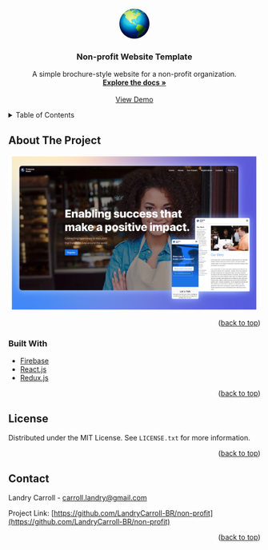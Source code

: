 <div id="top"></div>

<!-- PROJECT LOGO -->
<br />
<div align="center">
  <a href="https://github.com/LandryCarroll-BR/non-profit">
    <img src="images/logo.png" alt="Logo" height="60" width="auto">
  </a>

<h3 align="center">Non-profit Website Template</h3>

  <p align="center">
    A simple brochure-style website for a non-profit organization.
    <br />
    <a href="https://github.com/LandryCarroll-BR/non-profit"><strong>Explore the docs »</strong></a>
    <br />
    <br />
    <a href="https://eabi-4fc4e.web.app/">View Demo</a>
  </p>
</div>

<!-- TABLE OF CONTENTS -->
<details>
  <summary>Table of Contents</summary>
  <ol>
    <li>
      <a href="#about-the-project">About The Project</a>
      <ul>
        <li><a href="#built-with">Built With</a></li>
      </ul>
    </li>
    <li><a href="#license">License</a></li>
    <li><a href="#contact">Contact</a></li>
  </ol>
</details>

<!-- ABOUT THE PROJECT -->

## About The Project

![Non Profit Website Template Screen Shot](/images/screenshot.png)

<p align="right">(<a href="#top">back to top</a>)</p>

### Built With

- [Firebase](https://firebase.google.com/?gclid=Cj0KCQjwl7qSBhD-ARIsACvV1X0PNS6AopduNbiBojUQObv5LbfLeNjGvLxCW7ymWTKTBdp0tSCrhHgaAgT6EALw_wcB&gclsrc=aw.ds)
- [React.js](https://reactjs.org/)
- [Redux.js](https://redux.js.org/)

<p align="right">(<a href="#top">back to top</a>)</p>

<!-- LICENSE -->

## License

Distributed under the MIT License. See `LICENSE.txt` for more information.

<p align="right">(<a href="#top">back to top</a>)</p>

<!-- CONTACT -->

## Contact

Landry Carroll - carroll.landry@gmail.com

Project Link: [https://github.com/LandryCarroll-BR/non-profit](https://github.com/LandryCarroll-BR/non-profit)

<p align="right">(<a href="#top">back to top</a>)</p>
